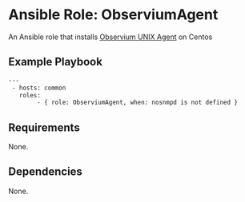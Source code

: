 # Ansible Role: ObserviumAgent

An Ansible role that installs [Observium UNIX Agent](http://observium.org/docs/unix_agent/) on Centos 

## Example Playbook
```sh
---
 - hosts: common
   roles:
        - { role: ObserviumAgent, when: nosnmpd is not defined }
```
## Requirements

None.

## Dependencies

None.

